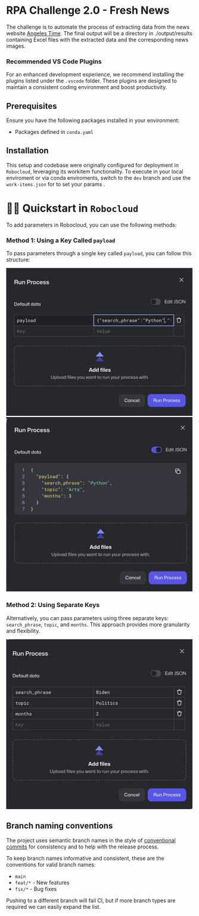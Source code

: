 # RPA Challenge 2.0 - Fresh News

The challenge is to automate the process of extracting data from the news website
[Angeles Time](https://www.latimes.com/). The final output will be a directory in ./output/results containing Excel files with the extracted data and the corresponding news images.

### Recommended VS Code Plugins

For an enhanced development experience, we recommend installing the plugins listed under the `.vscode` folder. These plugins are designed to maintain a consistent coding environment and boost productivity.

## Prerequisites

Ensure you have the following packages installed in your environment:
- Packages defined in `conda.yaml`

## Installation

This setup and codebase were originally configured for deployment in `Robocloud`, leveraging its workitem functionality.
To execute in your local enviroment or via conda enviroments, switch to the `dev` branch and use the `work-items.json` for to set your params .

# 🏃‍♂️ Quickstart in `Robocloud`

To add parameters in Robocloud, you can use the following methods:

### Method 1: Using a Key Called `payload`
To pass parameters through a single key called `payload`, you can follow this structure:

<picture>
  <source media="(prefers-color-scheme: dark)" srcset="./docs/images/payload.webp">
  <img alt="Payload Key Example" src="./docs/images/payload.webp" width="500">
</picture>

<picture>
  <source media="(prefers-color-scheme: dark)" srcset="./docs/images/payload_details.webp">
  <img alt="Payload Details Example" src="./docs/images/payload_details.webp" width="500">
</picture>


### Method 2: Using Separate Keys
Alternatively, you can pass parameters using three separate keys: `search_phrase`, `topic`, and `months`. This approach provides more granularity and flexibility.

<picture>
  <source media="(prefers-color-scheme: dark)" srcset="./docs/images/params.webp">
  <img alt="Separate Keys Example" src="./docs/images/params.webp" width="500">
</picture>

## Branch naming conventions

The project uses semantic branch names in the style of
[conventional commits](https://www.conventionalcommits.org/en/v1.0.0) for consistency and to help with
the release process.

To keep branch names informative and consistent, these are the conventions for valid branch names:

* `main`
* `feat/*` - New features
* `fix/*` - Bug fixes

Pushing to a different branch will fail CI, but if more branch types are required we can easily expand the list.

